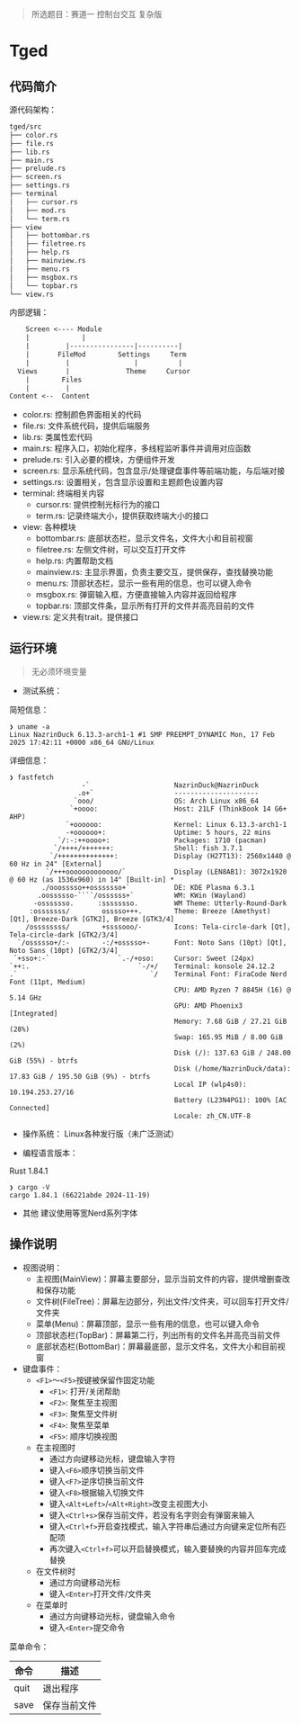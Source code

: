 > 所选题目：赛道一 控制台交互 复杂版

# Tged

## 代码简介

源代码架构：

```txt
tged/src
├── color.rs
├── file.rs
├── lib.rs
├── main.rs
├── prelude.rs
├── screen.rs
├── settings.rs
├── terminal
│   ├── cursor.rs
│   ├── mod.rs
│   └── term.rs
├── view
│   ├── bottombar.rs
│   ├── filetree.rs
│   ├── help.rs
│   ├── mainview.rs
│   ├── menu.rs
│   ├── msgbox.rs
│   └── topbar.rs
└── view.rs
```

内部逻辑：

```txt
    Screen <---- Module
    |             |
    |         |----------------|----------|
    |       FileMod        Settings     Term
    |         |                |          |
  Views       |              Theme     Cursor
    |        Files
    |         |
Content <--  Content
```

- color.rs: 控制颜色界面相关的代码
- file.rs: 文件系统代码，提供后端服务
- lib.rs: 类属性宏代码
- main.rs: 程序入口，初始化程序，多线程监听事件并调用对应函数
- prelude.rs: 引入必要的模块，方便组件开发
- screen.rs: 显示系统代码，包含显示/处理键盘事件等前端功能，与后端对接
- settings.rs: 设置相关，包含显示设置和主题颜色设置内容
- terminal: 终端相关内容
  - cursor.rs: 提供控制光标行为的接口
  - term.rs: 记录终端大小，提供获取终端大小的接口
- view: 各种模块
  - bottombar.rs: 底部状态栏，显示文件名，文件大小和目前视窗
  - filetree.rs: 左侧文件树，可以交互打开文件
  - help.rs: 内置帮助文档
  - mainview.rs: 主显示界面，负责主要交互，提供保存，查找替换功能
  - menu.rs: 顶部状态栏，显示一些有用的信息，也可以键入命令
  - msgbox.rs: 弹窗输入框，方便直接输入内容并返回给程序
  - topbar.rs: 顶部文件条，显示所有打开的文件并高亮目前的文件
- view.rs: 定义共有trait，提供接口

## 运行环境

> 无必须环境变量

- 测试系统：

简短信息：

```
❯ uname -a
Linux NazrinDuck 6.13.3-arch1-1 #1 SMP PREEMPT_DYNAMIC Mon, 17 Feb 2025 17:42:11 +0000 x86_64 GNU/Linux
```

详细信息：

`````
❯ fastfetch
                  -`                     NazrinDuck@NazrinDuck
                 .o+`                    ---------------------
                `ooo/                    OS: Arch Linux x86_64
               `+oooo:                   Host: 21LF (ThinkBook 14 G6+ AHP)
              `+oooooo:                  Kernel: Linux 6.13.3-arch1-1
              -+oooooo+:                 Uptime: 5 hours, 22 mins
            `/:-:++oooo+:                Packages: 1710 (pacman)
           `/++++/+++++++:               Shell: fish 3.7.1
          `/++++++++++++++:              Display (H27T13): 2560x1440 @ 60 Hz in 24" [External]
         `/+++ooooooooooooo/`            Display (LEN8AB1): 3072x1920 @ 60 Hz (as 1536x960) in 14" [Built-in] *
        ./ooosssso++osssssso+`           DE: KDE Plasma 6.3.1
       .oossssso-````/ossssss+`          WM: KWin (Wayland)
      -osssssso.      :ssssssso.         WM Theme: Utterly-Round-Dark
     :osssssss/        osssso+++.        Theme: Breeze (Amethyst) [Qt], Breeze-Dark [GTK2], Breeze [GTK3/4]
    /ossssssss/        +ssssooo/-        Icons: Tela-circle-dark [Qt], Tela-circle-dark [GTK2/3/4]
  `/ossssso+/:-        -:/+osssso+-      Font: Noto Sans (10pt) [Qt], Noto Sans (10pt) [GTK2/3/4]
 `+sso+:-`                 `.-/+oso:     Cursor: Sweet (24px)
`++:.                           `-/+/    Terminal: konsole 24.12.2
.`                                 `/    Terminal Font: FiraCode Nerd Font (11pt, Medium)
                                         CPU: AMD Ryzen 7 8845H (16) @ 5.14 GHz
                                         GPU: AMD Phoenix3 [Integrated]
                                         Memory: 7.68 GiB / 27.21 GiB (28%)
                                         Swap: 165.95 MiB / 8.00 GiB (2%)
                                         Disk (/): 137.63 GiB / 248.00 GiB (55%) - btrfs
                                         Disk (/home/NazrinDuck/data): 17.83 GiB / 195.50 GiB (9%) - btrfs
                                         Local IP (wlp4s0): 10.194.253.27/16
                                         Battery (L23N4PG1): 100% [AC Connected]
                                         Locale: zh_CN.UTF-8
`````

- 操作系统：
  Linux各种发行版（未广泛测试）

- 编程语言版本：

Rust 1.84.1

```
❯ cargo -V
cargo 1.84.1 (66221abde 2024-11-19)
```

- 其他
  建议使用等宽Nerd系列字体

## 操作说明

- 视图说明：
  - 主视图(MainView)：屏幕主要部分，显示当前文件的内容，提供增删查改和保存功能
  - 文件树(FileTree)：屏幕左边部分，列出文件/文件夹，可以回车打开文件/文件夹
  - 菜单(Menu)：屏幕顶部，显示一些有用的信息，也可以键入命令
  - 顶部状态栏(TopBar)：屏幕第二行，列出所有的文件名并高亮当前文件
  - 底部状态栏(BottomBar)：屏幕最底部，显示文件名，文件大小和目前视窗
- 键盘事件：
  - `<F1>`～`<F5>`按键被保留作固定功能
    - `<F1>`: 打开/关闭帮助
    - `<F2>`: 聚焦至主视图
    - `<F3>`: 聚焦至文件树
    - `<F4>`: 聚焦至菜单
    - `<F5>`: 顺序切换视图
  - 在主视图时
    - 通过方向键移动光标，键盘输入字符
    - 键入`<F6>`顺序切换当前文件
    - 键入`<F7>`逆序切换当前文件
    - 键入`<F8>`根据输入切换文件
    - 键入`<Alt+Left>`/`<Alt+Right>`改变主视图大小
    - 键入`<Ctrl+s>`保存当前文件，若没有名字则会有弹窗来输入
    - 键入`<Ctrl+f>`开启查找模式，输入字符串后通过方向键来定位所有匹配项
    - 再次键入`<Ctrl+f>`可以开启替换模式，输入要替换的内容并回车完成替换
  - 在文件树时
    - 通过方向键移动光标
    - 键入`<Enter>`打开文件/文件夹
  - 在菜单时
    - 通过方向键移动光标，键盘输入命令
    - 键入`<Enter>`提交命令

菜单命令：

| 命令 | 描述         |
| ---- | ------------ |
| quit | 退出程序     |
| save | 保存当前文件 |
